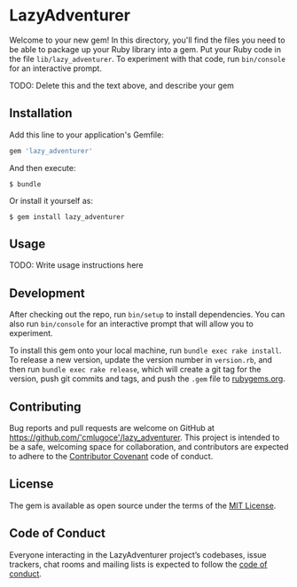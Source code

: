 # LazyAdventurer

Welcome to your new gem! In this directory, you'll find the files you need to be able to package up your Ruby library into a gem. Put your Ruby code in the file `lib/lazy_adventurer`. To experiment with that code, run `bin/console` for an interactive prompt.

TODO: Delete this and the text above, and describe your gem

## Installation

Add this line to your application's Gemfile:

```ruby
gem 'lazy_adventurer'
```

And then execute:

    $ bundle

Or install it yourself as:

    $ gem install lazy_adventurer

## Usage

TODO: Write usage instructions here

## Development

After checking out the repo, run `bin/setup` to install dependencies. You can also run `bin/console` for an interactive prompt that will allow you to experiment.

To install this gem onto your local machine, run `bundle exec rake install`. To release a new version, update the version number in `version.rb`, and then run `bundle exec rake release`, which will create a git tag for the version, push git commits and tags, and push the `.gem` file to [rubygems.org](https://rubygems.org).

## Contributing

Bug reports and pull requests are welcome on GitHub at https://github.com/'cmlugoce'/lazy_adventurer. This project is intended to be a safe, welcoming space for collaboration, and contributors are expected to adhere to the [Contributor Covenant](http://contributor-covenant.org) code of conduct.

## License

The gem is available as open source under the terms of the [MIT License](https://opensource.org/licenses/MIT).

## Code of Conduct

Everyone interacting in the LazyAdventurer project’s codebases, issue trackers, chat rooms and mailing lists is expected to follow the [code of conduct](https://github.com/'cmlugoce'/lazy_adventurer/blob/master/CODE_OF_CONDUCT.md).
